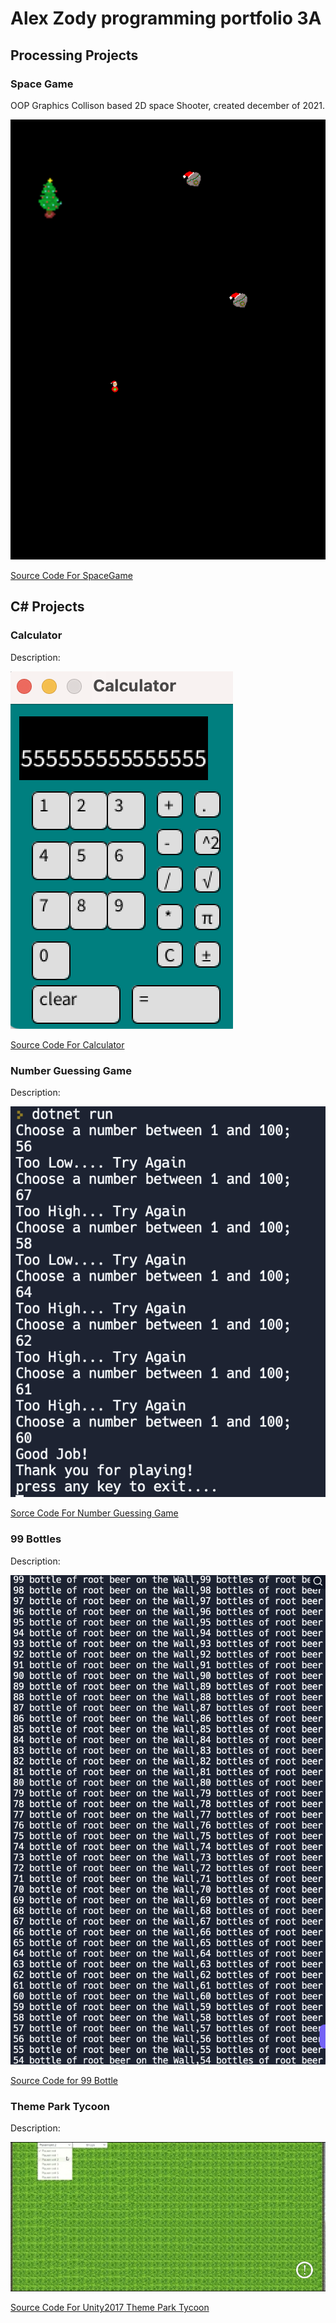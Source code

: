# Alex Zody programming portfolio 3A

## Processing Projects

### Space Game
OOP Graphics Collison based 2D space Shooter, created december of 2021.

![SpaceGame](https://github.com/AlexZ0d/programing-portfolio-A3/blob/gh-pages/images/SpacGame.png?raw=true)

[Source Code For SpaceGame](https://github.com/AlexZ0d/programing-portfolio-A3/blob/gh-pages/src/SpaceGame.zip)

## C# Projects

### Calculator
Description:

![Calculator](https://github.com/AlexZ0d/programing-portfolio-A3/blob/gh-pages/images/Calculator.png?raw=true)

[Source Code For Calculator](https://github.com/AlexZ0d/programing-portfolio-A3/blob/gh-pages/src/Calculator.zip)

### Number Guessing Game
Description:

![Number Guessing Game](https://github.com/AlexZ0d/programing-portfolio-A3/blob/gh-pages/images/Number%20Guessing%20Game.png?raw=true)

[Sorce Code For Number Guessing Game](https://github.com/AlexZ0d/programing-portfolio-A3/blob/gh-pages/src/NGG.zip)

### 99 Bottles
Description:

![99 Bottles](https://github.com/AlexZ0d/programing-portfolio-A3/blob/gh-pages/images/99%20Bottles.png?raw=true)

[Source Code for 99 Bottle](https://github.com/AlexZ0d/programing-portfolio-A3/blob/gh-pages/src/99-Bottles.zip?raw=true)

### Theme Park Tycoon
Description:

![Theme Park Game Screen](https://github.com/AlexZ0d/programing-portfolio-A3/blob/gh-pages/images/Theme%20Park.png?raw=true)

[Source Code For Unity2017 Theme Park Tycoon]()
